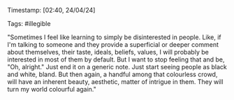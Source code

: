 Timestamp: [02:40, 24/04/24] 

Tags: #illegible

"Sometimes I feel like learning to simply be disinterested in people. Like, if I'm talking to someone and they provide a superficial or deeper comment about themselves, their taste, ideals, beliefs, values, I will probably be interested in most of them by default. But I want to stop feeling that and be, "Oh, alright." Just end it on a generic note. Just start seeing people as black and white, bland. But then again, a handful among that colourless crowd, will have an inherent beauty, aesthetic, matter of intrigue in them. They will turn my world colourful again."
